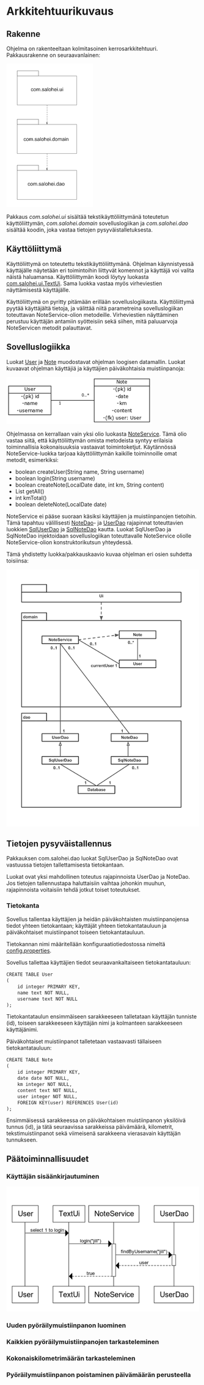 # Arkkitehtuurikuvaus

## Rakenne

Ohjelma on rakenteeltaan kolmitasoinen kerrosarkkitehtuuri. Pakkausrakenne on seuraavanlainen:

![Pakkauskaavio](https://raw.githubusercontent.com/tsalohei/bike-tracker/master/dokumentaatio/kuvat/bike-tracker_pakkauskaavio.png "Pakkauskaavio")

Pakkaus _com.salohei.ui_ sisältää tekstikäyttöliittymänä toteutetun käyttöliittymän, _com.salohei.domain_ sovelluslogiikan ja _com.salohei.dao_ sisältää koodin, joka vastaa tietojen pysyväistalletuksesta. 

## Käyttöliittymä

Käyttöliittymä on toteutettu tekstikäyttöliittymänä. Ohjelman käynnistyessä käyttäjälle näytetään eri toimintoihin liittyvät komennot ja käyttäjä voi valita näistä haluamansa. Käyttöliittymän koodi löytyy luokasta [com.salohei.ui.TextUi](https://github.com/tsalohei/bike-tracker/blob/master/src/main/java/com/salohei/ui/TextUi.java). Sama luokka vastaa myös virheviestien näyttämisestä käyttäjälle. 

Käyttöliittymä on pyritty pitämään erillään sovelluslogiikasta. Käyttöliittymä pyytää käyttäjältä tietoja, ja välittää niitä parametreina sovelluslogiikan toteuttavan NoteService-olion metodeille. Virheviestien näyttäminen perustuu käyttäjän antamiin syötteisiin sekä siihen, mitä paluuarvoja NoteServicen metodit palauttavat. 

## Sovelluslogiikka

Luokat [User](https://github.com/tsalohei/bike-tracker/blob/master/src/main/java/com/salohei/domain/User.java) ja [Note](https://github.com/tsalohei/bike-tracker/blob/master/src/main/java/com/salohei/domain/Note.java) muodostavat ohjelman loogisen datamallin. Luokat kuvaavat ohjelman käyttäjiä ja käyttäjien päiväkohtaisia muistiinpanoja: 

![class diagram](https://raw.githubusercontent.com/tsalohei/bike-tracker/master/dokumentaatio/kuvat/luokkakaavio_simple.png "Class diagram") 

Ohjelmassa on kerrallaan vain yksi olio luokasta [NoteService](https://github.com/tsalohei/bike-tracker/blob/master/src/main/java/com/salohei/domain/NoteService.java). Tämä olio vastaa siitä, että käyttöliittymän omista metodeista syntyy erilaisia toiminnallisia kokonaisuuksia vastaavat toimintoketjut. Käytännössä NoteService-luokka tarjoaa käyttöliittymän kaikille toiminnoille omat metodit, esimerkiksi:

* boolean createUser(String name, String username)
* boolean login(String username)
* boolean createNote(LocalDate date, int km, String content)
* List<Note> getAll()
* int kmTotal()
* boolean deleteNote(LocalDate date)

NoteService ei pääse suoraan käsiksi käyttäjien ja muistiinpanojen tietoihin. Tämä tapahtuu välillisesti [NoteDao](https://github.com/tsalohei/bike-tracker/blob/master/src/main/java/com/salohei/dao/NoteDao.java)- ja [UserDao](https://github.com/tsalohei/bike-tracker/blob/master/src/main/java/com/salohei/dao/UserDao.java) rajapinnat toteuttavien luokkien [SqlUserDao](https://github.com/tsalohei/bike-tracker/blob/master/src/main/java/com/salohei/dao/SqlUserDao.java) ja [SqlNoteDao](https://github.com/tsalohei/bike-tracker/blob/master/src/main/java/com/salohei/dao/SqlNoteDao.java) kautta. Luokat SqlUserDao ja SqlNoteDao injektoidaan sovelluslogiikan toteuttavalle NoteService oliolle NoteService-olion konstruktorikutsun yhteydessä. 

Tämä yhdistetty luokka/pakkauskaavio kuvaa ohjelman eri osien suhdetta toisiinsa: 

![Luokat ja pakkaukset](https://raw.githubusercontent.com/tsalohei/bike-tracker/master/dokumentaatio/kuvat/luokka-ja-pakkauskaavio.png "Luokat ja pakkaukset")

## Tietojen pysyväistallennus

Pakkauksen com.salohei.dao luokat SqlUserDao ja SqlNoteDao ovat vastuussa tietojen tallettamisesta tietokantaan. 

Luokat ovat yksi mahdollinen toteutus rajapinnoista UserDao ja NoteDao. Jos tietojen tallennustapa haluttaisiin vaihtaa johonkin muuhun, rajapinnoista voitaisiin tehdä jotkut toiset toteutukset. 

### Tietokanta

Sovellus tallentaa käyttäjien ja heidän päiväkohtaisten muistiinpanojensa tiedot yhteen tietokantaan; käyttäjät yhteen tietokantatauluun ja päiväkohtaiset muistiinpanot toiseen tietokantatauluun.

Tietokannan nimi määritellään konfiguraatiotiedostossa nimeltä [config.properties](https://github.com/tsalohei/bike-tracker/blob/master/src/main/resources/config.properties). 

Sovellus tallettaa käyttäjien tiedot seuraavankaltaiseen tietokantatauluun:

	CREATE TABLE User 
	(
	    id integer PRIMARY KEY,
	    name text NOT NULL,
	    username text NOT NULL
	);

Tietokantataulun ensimmäiseen sarakkeeseen talletataan käyttäjän tunniste (id), toiseen sarakkeeseen käyttäjän nimi ja kolmanteen sarakkeeseen käyttäjänimi.

Päiväkohtaiset muistiinpanot talletetaan vastaavasti tällaiseen tietokantatauluun:

	CREATE TABLE Note
	(
	    id integer PRIMARY KEY,
	    date date NOT NULL,
	    km integer NOT NULL,
	    content text NOT NULL,
	    user integer NOT NULL,
	    FOREIGN KEY(user) REFERENCES User(id)
	);

Ensimmäisessä sarakkeessa on päiväkohtaisen muistiinpanon yksilöivä tunnus (id), ja tätä seuraavissa sarakkeissa päivämäärä, kilometrit, tekstimuistiinpanot sekä viimeisenä sarakkeena vierasavain käyttäjän tunnukseen.

## Päätoiminnallisuudet

### Käyttäjän sisäänkirjautuminen

![sequence diagram](https://raw.githubusercontent.com/tsalohei/bike-tracker/master/dokumentaatio/kuvat/sequenceDiagramUserLogsIn.png "Sequence diagram")

### Uuden pyöräilymuistiinpanon luominen

### Kaikkien pyöräilymuistiinpanojen tarkasteleminen

### Kokonaiskilometrimäärän tarkasteleminen

### Pyöräilymuistiinpanon poistaminen päivämäärän perusteella


